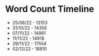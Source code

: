 # Word Count Timeline

- 25/08/22 - 13153
- 31/10/22 - 14356 
- 07/11/22 - 14981
- 11/11/22 - 14918
- 29/11/22 - 17554
- 02/12/22 - 18810